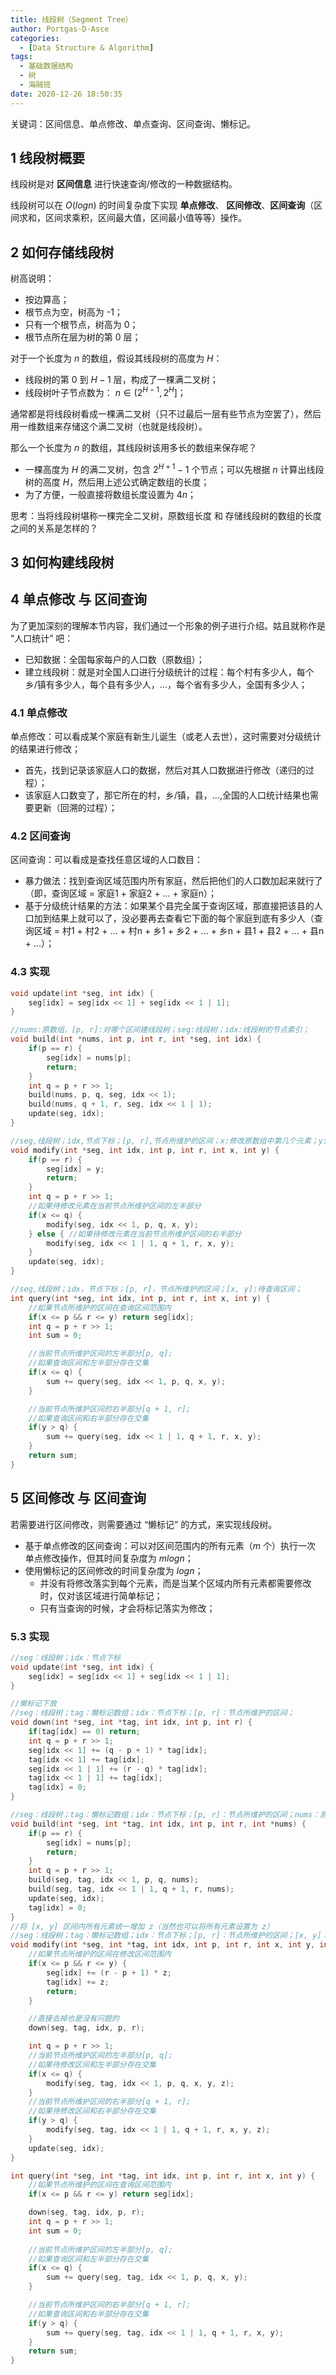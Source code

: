```yaml
---
title: 线段树（Segment Tree）
author: Portgas·D·Asce
categories:
  - [Data Structure & Algorithm]
tags:
  - 基础数据结构
  - 树
  - 海贼班
date: 2020-12-26 18:50:35
---
```


<!--more-->
关键词：区间信息、单点修改、单点查询、区间查询、懒标记。
## 1 线段树概要
线段树是对 **区间信息** 进行快速查询/修改的一种数据结构。

线段树可以在 $O(logn)$ 的时间复杂度下实现 **单点修改**、 **区间修改**、**区间查询**（区间求和，区间求乘积，区间最大值，区间最小值等等）操作。

## 2 如何存储线段树
树高说明：
- 按边算高；
- 根节点为空，树高为 -1；
- 只有一个根节点，树高为 0；
- 根节点所在层为树的第 0 层；

对于一个长度为 $n$ 的数组，假设其线段树的高度为 $H$：
- 线段树的第 $0$ 到 $H - 1$ 层，构成了一棵满二叉树；
- 线段树叶子节点数为： $n \in (2^{H - 1}, 2^H]$；

通常都是将线段树看成一棵满二叉树（只不过最后一层有些节点为空罢了），然后用一维数组来存储这个满二叉树（也就是线段树）。

那么一个长度为 $n$ 的数组，其线段树该用多长的数组来保存呢？
- 一棵高度为 $H$ 的满二叉树，包含 $2^{H + 1} - 1$ 个节点；可以先根据 $n$ 计算出线段树的高度 $H$，然后用上述公式确定数组的长度；
- 为了方便，一般直接将数组长度设置为 $4n$；

思考：当将线段树堪称一棵完全二叉树，原数组长度 和 存储线段树的数组的长度 之间的关系是怎样的？

## 3 如何构建线段树

## 4 单点修改 与 区间查询
为了更加深刻的理解本节内容，我们通过一个形象的例子进行介绍。姑且就称作是 “人口统计” 吧：
- 已知数据：全国每家每户的人口数（原数组）；
- 建立线段树：就是对全国人口进行分级统计的过程：每个村有多少人，每个乡/镇有多少人，每个县有多少人，...，每个省有多少人，全国有多少人；

### 4.1 单点修改
单点修改：可以看成某个家庭有新生儿诞生（或老人去世），这时需要对分级统计的结果进行修改；
- 首先，找到记录该家庭人口的数据，然后对其人口数据进行修改（递归的过程）；
- 该家庭人口数变了，那它所在的村，乡/镇，县，...,全国的人口统计结果也需要更新（回溯的过程）；

### 4.2 区间查询
区间查询：可以看成是查找任意区域的人口数目：
- 暴力做法：找到查询区域范围内所有家庭，然后把他们的人口数加起来就行了（即，查询区域 = 家庭1 + 家庭2 + ... + 家庭n）；
- 基于分级统计结果的方法：如果某个县完全属于查询区域，那直接把该县的人口加到结果上就可以了，没必要再去查看它下面的每个家庭到底有多少人（查询区域 = 村1 + 村2 + ... + 村n + 乡1 + 乡2 + ... + 乡n + 县1 + 县2 + ... + 县n + ...）；

### 4.3 实现
```cpp
void update(int *seg, int idx) {
    seg[idx] = seg[idx << 1] + seg[idx << 1 | 1];
}

//nums:原数组，[p, r]:对哪个区间建线段树；seg:线段树；idx:线段树的节点索引；
void build(int *nums, int p, int r, int *seg, int idx) {
    if(p == r) {
        seg[idx] = nums[p];
        return;
    }
    int q = p + r >> 1;
    build(nums, p, q, seg, idx << 1);
    build(nums, q + 1, r, seg, idx << 1 | 1);
    update(seg, idx);
}

//seg,线段树；idx,节点下标；[p, r],节点所维护的区间；x:修改原数组中第几个元素；y:修改后的值；
void modify(int *seg, int idx, int p, int r, int x, int y) {
    if(p == r) {
        seg[idx] = y;
        return;
    }
    int q = p + r >> 1;
    //如果待修改元素在当前节点所维护区间的左半部分
    if(x <= q) { 
        modify(seg, idx << 1, p, q, x, y);
    } else { //如果待修改元素在当前节点所维护区间的右半部分
        modify(seg, idx << 1 | 1, q + 1, r, x, y);
    }
    update(seg, idx);
}

//seg,线段树；idx，节点下标；[p, r]，节点所维护的区间；[x, y]:待查询区间；
int query(int *seg, int idx, int p, int r, int x, int y) {
    //如果节点所维护的区间在查询区间范围内
    if(x <= p && r <= y) return seg[idx];
    int q = p + r >> 1;
    int sum = 0;

    //当前节点所维护区间的左半部分[p, q];
    //如果查询区间和左半部分存在交集
    if(x <= q) {
        sum += query(seg, idx << 1, p, q, x, y);
    }

    //当前节点所维护区间的右半部分[q + 1, r];
    //如果查询区间和右半部分存在交集
    if(y > q) {
        sum += query(seg, idx << 1 | 1, q + 1, r, x, y);
    }
    return sum;
}
```

## 5 区间修改 与 区间查询
若需要进行区间修改，则需要通过 “懒标记” 的方式，来实现线段树。
- 基于单点修改的区间查询：可以对区间范围内的所有元素（$m$ 个）执行一次 单点修改操作，但其时间复杂度为 $mlogn$；
- 使用懒标记的区间修改的时间复杂度为 $logn$；
  - 并没有将修改落实到每个元素，而是当某个区域内所有元素都需要修改时，仅对该区域进行简单标记；
  - 只有当查询的时候，才会将标记落实为修改；

### 5.3 实现
```cpp
//seg：线段树；idx：节点下标
void update(int *seg, int idx) {
    seg[idx] = seg[idx << 1] + seg[idx << 1 | 1];
}

//懒标记下放
//seg：线段树；tag：懒标记数组；idx：节点下标；[p, r]：节点所维护的区间；
void down(int *seg, int *tag, int idx, int p, int r) {
    if(tag[idx] == 0) return;
    int q = p + r >> 1;
    seg[idx << 1] += (q - p + 1) * tag[idx];
    tag[idx << 1] += tag[idx];
    seg[idx << 1 | 1] += (r - q) * tag[idx];
    tag[idx << 1 | 1] += tag[idx];
    tag[idx] = 0;
}

//seg：线段树；tag：懒标记数组；idx：节点下标；[p, r]：节点所维护的区间；nums：原数组；
void build(int *seg, int *tag, int idx, int p, int r, int *nums) {
    if(p == r) {
        seg[idx] = nums[p];
        return;
    }
    int q = p + r >> 1;
    build(seg, tag, idx << 1, p, q, nums);
    build(seg, tag, idx << 1 | 1, q + 1, r, nums);
    update(seg, idx);
    tag[idx] = 0;
}
//将 [x, y] 区间内所有元素统一增加 z（当然也可以将所有元素设置为 z）
//seg：线段树；tag：懒标记数组；idx：节点下标；[p, r]：节点所维护的区间；[x, y]：需要修改的区间；z：增量；
void modify(int *seg, int *tag, int idx, int p, int r, int x, int y, int z) {
    //如果节点所维护的区间在修改区间范围内
    if(x <= p && r <= y) {
        seg[idx] += (r - p + 1) * z;
        tag[idx] += z;
        return;
    }

    //直接去掉也是没有问题的
    down(seg, tag, idx, p, r);

    int q = p + r >> 1;
    //当前节点所维护区间的左半部分[p, q];
    //如果待修改区间和左半部分存在交集
    if(x <= q) {
        modify(seg, tag, idx << 1, p, q, x, y, z);
    }
    //当前节点所维护区间的右半部分[q + 1, r];
    //如果待修改区间和右半部分存在交集
    if(y > q) {
        modify(seg, tag, idx << 1 | 1, q + 1, r, x, y, z);
    }
    update(seg, idx);
}

int query(int *seg, int *tag, int idx, int p, int r, int x, int y) {
    //如果节点所维护的区间在查询区间范围内
    if(x <= p && r <= y) return seg[idx];

    down(seg, tag, idx, p, r);
    int q = p + r >> 1;
    int sum = 0;
    
    //当前节点所维护区间的左半部分[p, q];
    //如果查询区间和左半部分存在交集
    if(x <= q) {
        sum += query(seg, tag, idx << 1, p, q, x, y);
    }

    //当前节点所维护区间的右半部分[q + 1, r];
    //如果查询区间和右半部分存在交集
    if(y > q) {
        sum += query(seg, tag, idx << 1 | 1, q + 1, r, x, y);
    }
    return sum;
}
```



